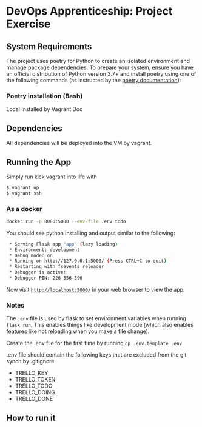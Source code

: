# DevOps Apprenticeship: Project Exercise

## System Requirements

The project uses poetry for Python to create an isolated environment and manage package dependencies. To prepare your system, ensure you have an official distribution of Python version 3.7+ and install poetry using one of the following commands (as instructed by the [poetry documentation](https://python-poetry.org/docs/#system-requirements)):

### Poetry installation (Bash)

Local
Installed by Vagrant
Doc

## Dependencies

All dependencies will be deployed into the VM by vagrant.

## Running the App

Simply run kick vagrant into life with

```bash
$ vagrant up
$ vagrant ssh
```

### As a docker

```bash
docker run -p 8080:5000 --env-file .env todo
```

You should see python installing and output similar to the following:

```bash
 * Serving Flask app "app" (lazy loading)
 * Environment: development
 * Debug mode: on
 * Running on http://127.0.0.1:5000/ (Press CTRL+C to quit)
 * Restarting with fsevents reloader
 * Debugger is active!
 * Debugger PIN: 226-556-590
```
Now visit [`http://localhost:5000/`](http://localhost:5000/) in your web browser to view the app.

### Notes

The `.env` file is used by flask to set environment variables when running `flask run`. This enables things like development mode (which also enables features like hot reloading when you make a file change).

Create the .env file for the first time by running `cp .env.template .env`

.env file should contain the following keys that are excluded from the git synch by .gitignore
 - TRELLO_KEY
 - TRELLO_TOKEN
 - TRELLO_TODO
 - TRELLO_DOING
 - TRELLO_DONE

## How to run it

